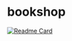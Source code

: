 # bookshop
[![Readme Card](https://github-readme-stats.vercel.app/api/pin/?username=Thinh1203&repo=github-readme-stats)](https://github.com/anuraghazra/github-readme-stats)
